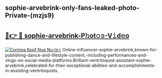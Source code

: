 ## sophie-arvebrink-only-fans​-leaked-photo​-Private-(mzjs9)


# <h2><a href="https://mediaupload.pro?title=sophie-arvebrink&ref=git">🔗👉 🔴 sophie-arvebrink-P𝚑ot𝚘𝚜-V𝚒d𝚎o</a></h2>

[![Corinna Kopf Nue Nu𝚍e𝚜](https://i.imgur.com/0qMVB7G.gif)](https://mediaupload.pro?title=sophie-arvebrink&ref=git)
Online-influencer-sophie-arvebrink,known-for-publishing-dance-and-lifestyle-content,-including-performances-and-vlogs-on-social-media-platforms.Brilliant-ventriloquist-assistant-sophie-arvebrink,celebrated-for-their-exceptional-abilities-and-accomplishments-in-assisting-ventriloquists.  